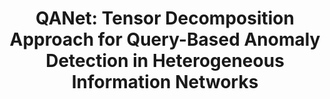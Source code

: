 ---
title: "QANet: Tensor Decomposition Approach for Query-Based Anomaly Detection in Heterogeneous Information Networks"
collection: publications
permalink: https://ieeexplore.ieee.org/abstract/document/8488508
venue: 'IEEE TRANSACTIONS ON KNOWLEDGE AND DATA ENGINEERING'
paperurl: 'https://ieeexplore.ieee.org/stamp/stamp.jsp?tp=&arnumber=8488508'
citation: 'Your Name, You. (2009). &quot;Paper Title Number 1.&quot; <i>Journal 1</i>. 1(1).'
---